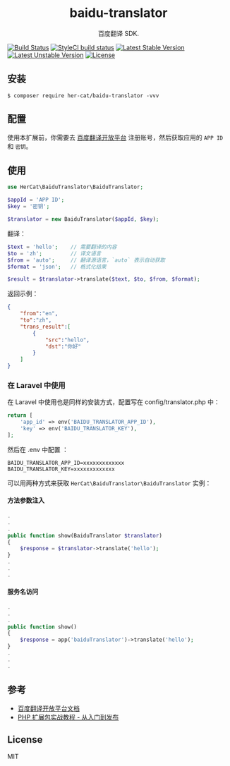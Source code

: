 <h1 align="center"> baidu-translator </h1>

<p align="center"> 百度翻译 SDK.</p>

[![Build Status](https://travis-ci.org/her-cat/baidu-translator.svg?branch=master)](https://travis-ci.org/her-cat/baidu-translator) 
[![StyleCI build status](https://github.styleci.io/repos/196751395/shield)](https://github.styleci.io/repos/196751395)
[![Latest Stable Version](https://poser.pugx.org/her-cat/baidu-translator/v/stable)](https://packagist.org/packages/her-cat/baidu-translator) 
[![Latest Unstable Version](https://poser.pugx.org/her-cat/baidu-translator/v/unstable)](https://packagist.org/packages/her-cat/baidu-translator) 
[![License](https://poser.pugx.org/her-cat/baidu-translator/license)](https://packagist.org/packages/her-cat/baidu-translator)

## 安装

```shell
$ composer require her-cat/baidu-translator -vvv
```

## 配置

使用本扩展前，你需要去 [百度翻译开放平台](https://api.fanyi.baidu.com/api/trans/product/index) 注册账号，然后获取应用的 `APP ID` 和 `密钥`。

## 使用

```php
use HerCat\BaiduTranslator\BaiduTranslator;

$appId = 'APP ID';
$key = '密钥';

$translator = new BaiduTranslator($appId, $key);
```

翻译：

```php
$text = 'hello';    // 需要翻译的内容
$to = 'zh';         // 译文语言
$from = 'auto';     // 翻译源语言，`auto` 表示自动获取
$format = 'json';   // 格式化结果

$result = $translator->translate($text, $to, $from, $format);
```

返回示例：

```json
{
    "from":"en",
    "to":"zh",
    "trans_result":[
        {
            "src":"hello",
            "dst":"你好"
        }
    ]
}
```

### 在 Laravel 中使用

在 Laravel 中使用也是同样的安装方式，配置写在 config/translator.php 中：

```php
return [
    'app_id' => env('BAIDU_TRANSLATOR_APP_ID'),
    'key' => env('BAIDU_TRANSLATOR_KEY'),
];
```

然后在 .env 中配置 ：

```dotenv
BAIDU_TRANSLATOR_APP_ID=xxxxxxxxxxxxx
BAIDU_TRANSLATOR_KEY=xxxxxxxxxxxxx
```

可以用两种方式来获取 `HerCat\BaiduTranslator\BaiduTranslator` 实例：

#### 方法参数注入

```php
.
.
.
public function show(BaiduTranslator $translator) 
{
    $response = $translator->translate('hello');
}
.
.
.
```

#### 服务名访问

```php
.
.
.
public function show() 
{
    $response = app('baiduTranslator')->translate('hello');
}
.
.
.
```

## 参考

- [百度翻译开放平台文档](http://api.fanyi.baidu.com/api/trans/product/apidoc)
- [PHP 扩展包实战教程 - 从入门到发布](https://learnku.com/courses/creating-package)

## License

MIT

